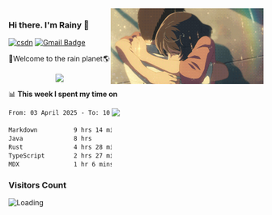 <img  align='right' height="150" src="https://github.com/LikeRainDay/LikeRainDay/blob/master/pic/img_rain_1.gif?raw=true">



### Hi there. I'm Rainy :lemon:

[![csdn](https://img.shields.io/badge/-csdn-c14438?style=flat-square&logo=c&logoColor=white)](https://blog.csdn.net/qq_15807167)
[![Gmail Badge](https://img.shields.io/badge/-gmail-c14438?style=flat-square&logo=Gmail&logoColor=white&link=mailto:houshuai0816@gmail.com)](mailto:houshuai0816@gmail.com)

🚀Welcome to the rain planet🌎

<center>
<img align='center'  src="https://source.unsplash.com/user/rainyhehe/likes">
</center>

📊 **This week I spent my time on**

<img align='right'   width="300" src="https://github-readme-stats.vercel.app/api?username=LikeRainDay&show_icons=true&title_color=fff&icon_color=79ff97&text_color=9f9f9f&bg_color=151515&count_private=true">

<!--START_SECTION:waka-->

```txt
From: 03 April 2025 - To: 10 April 2025

Markdown          9 hrs 14 mins   ████████░░░░░░░░░░░░░░░░░   32.08 %
Java              8 hrs           ███████░░░░░░░░░░░░░░░░░░   27.80 %
Rust              4 hrs 28 mins   ████░░░░░░░░░░░░░░░░░░░░░   15.55 %
TypeScript        2 hrs 27 mins   ██░░░░░░░░░░░░░░░░░░░░░░░   08.50 %
MDX               1 hr 6 mins     █░░░░░░░░░░░░░░░░░░░░░░░░   03.87 %
```

<!--END_SECTION:waka-->

### Visitors Count
<img align="left" src = "https://profile-counter.glitch.me/LikeRainDay/count.svg" alt ="Loading">
